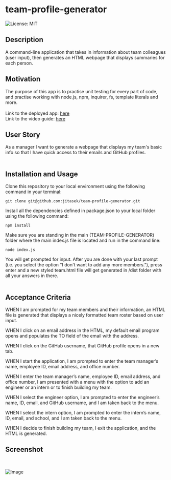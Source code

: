 # team-profile-generator

![License: MIT](https://img.shields.io/badge/License-MIT-yellow.svg)
<br>

## Description

A command-line application that takes in information about team colleagues (user input), then generates an HTML webpage that displays summaries for each person.

## Motivation

The purpose of this app is to practise unit testing for every part of code, and practise working with node.js, npm, inquirer, fs, template literals and more.
<br>
<br>
Link to the deployed app: [here](https://jitasek.github.io/.........)
<br>
Link to the video guide: [here](https://drive.google.com/.........)

## User Story

As a manager I want to generate a webpage that displays my team's basic info
so that I have quick access to their emails and GitHub profiles.
<br>
<br>

## Installation and Usage

Clone this repository to your local environment using the following command in your terminal:

`git clone git@github.com:jitasek/team-profile-generator.git`

Install all the dependencies defined in package.json to your local folder using the following command:

`npm install`

Make sure you are standing in the main (TEAM-PROFILE-GENERATOR) folder where the main index.js file is located and run in the command line:

`node index.js`

You will get prompted for input. After you are done with your last prompt (i.e. you select the option "I don't want to add any more members."), press enter and a new styled team.html file will get generated in /dist folder with all your answers in there.
<br>
<br>

## Acceptance Criteria

WHEN I am prompted for my team members and their information, an HTML file is generated that displays a nicely formatted team roster based on user input.

WHEN I click on an email address in the HTML, my default email program opens and populates the TO field of the email with the address.

WHEN I click on the GitHub username, that GitHub profile opens in a new tab.

WHEN I start the application, I am prompted to enter the team manager’s name, employee ID, email address, and office number.

WHEN I enter the team manager’s name, employee ID, email address, and office number, I am presented with a menu with the option to add an engineer or an intern or to finish building my team.

WHEN I select the engineer option, I am prompted to enter the engineer’s name, ID, email, and GitHub username, and I am taken back to the menu.

WHEN I select the intern option, I am prompted to enter the intern’s name, ID, email, and school, and I am taken back to the menu.

WHEN I decide to finish building my team, I exit the application, and the HTML is generated.

## Screenshot

<br>

![Image](./assets/images/.........)
